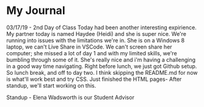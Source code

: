 # My Journal

03/17/19 - 2nd Day of Class
Today had been another interesting expirience. My partner today is named Haydee (Heidi) and she is super nice.
We're running into issues with the limitations we're in. She is on a Windows 8 laptop, we can't Live Share in VSCode.
We can't screen share her computer; she missed a lot of day 1 and with my limited skills, we're bumbling through
some of it. She's really nice and i'm having a challenging in a good way time navigating. Right before lunch, we just 
got Github setup. So lunch break, and off to day two. I think skipping the README.md for now is what'll work best
and try CSS.
Just finished the HTML pages- After standup, we'll start working on this.

Standup - Elena Wadsworth is our Student Advisor
